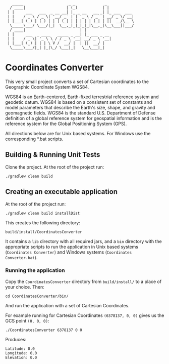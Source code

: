 ```
   _____                    _ _             _             
  / ____|                  | (_)           | |            
 | |     ___   ___  _ __ __| |_ _ __   __ _| |_ ___  ___  
 | |    / _ \ / _ \| '__/ _` | | '_ \ / _` | __/ _ \/ __| 
 | |___| (_) | (_) | | | (_| | | | | | (_| | ||  __/\__ \ 
  \_____\___/ \___/|_|  \__,_|_|_|_|_|\__,_|\__\___||___/ 
  / ____|                        | |                      
 | |     ___  _ ____   _____ _ __| |_ ___ _ __            
 | |    / _ \| '_ \ \ / / _ \ '__| __/ _ \ '__|           
 | |___| (_) | | | \ V /  __/ |  | ||  __/ |              
  \_____\___/|_| |_|\_/ \___|_|   \__\___|_|              
```

# Coordinates Converter 

This very small project converts a set of Cartesian coordinates to the Geographic Coordinate System WGS84.

WGS84 is an Earth-centered, Earth-fixed terrestrial reference system and geodetic datum.
WGS84 is based on a consistent set of constants and model parameters that describe
the Earth's size, shape, and gravity and geomagnetic fields.
WGS84 is the standard U.S. Department of Defense definition of a global reference system
for geospatial information and is the reference system for the Global Positioning System (GPS).

All directions below are for Unix based systems. 
For Windows use the corresponding *.bat scripts.

## Building & Running Unit Tests 
Clone the project. At the root of the project run:
```$bash
./gradlew clean build 
```

## Creating an executable application
At the root of the project run:
```$bash
./gradlew clean build installDist
```

This creates the following directory: 
```$bash
build/install/CoordinatesConverter
```

It contains a ```lib``` directory with all required jars, and a ```bin``` directory with the appropriate 
scripts to run the application in Unix based systems (```Coordinates Converter```) 
and Windows systems (```Coordinates Converter.bat```).


### Running the application
Copy the ```CoordinatesConverter``` directory from ```build/install/``` to a place of your choice. Then: 
```$bash
cd CoordinatesConverter/bin/
```
And run the application with a set of Cartesian Coordinates. 

For example running for Cartesian Coordinates ```(6378137, 0, 0)``` gives us the GCS point ```(0, 0, 0)```:  
```$bash
./CoordinatesConverter 6378137 0 0
``` 
Produces: 
```
Latitude: 0.0 
Longitude: 0.0 
Elevation: 0.0
``` 



